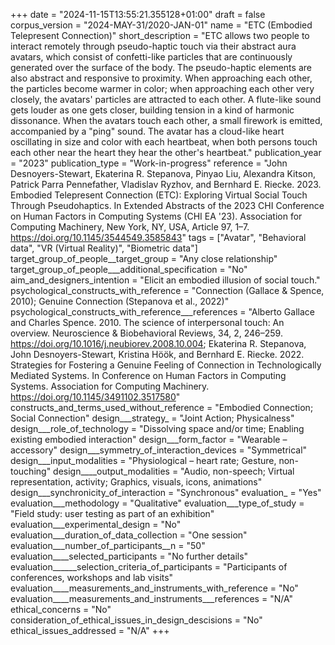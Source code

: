 +++
date = "2024-11-15T13:55:21.355128+01:00"
draft = false
corpus_version = "2024-MAY-31/2020-JAN-01"
name = "ETC (Embodied Telepresent Connection)"
short_description = "ETC allows two people to interact remotely through pseudo-haptic touch via their abstract aura avatars, which consist of confetti-like particles that are continuously generated over the surface of the body. The pseudo-haptic elements are also abstract and responsive to proximity. When approaching each other, the particles become warmer in color; when approaching each other very closely, the avatars' particles are attracted to each other. A flute-like sound gets louder as one gets closer, building tension in a kind of harmonic dissonance. When the avatars touch each other, a small firework is emitted, accompanied by a \"ping\" sound. The avatar has a cloud-like heart oscillating in size and color with each heartbeat, when both persons touch each other near the heart they hear the other's heartbeat."
publication_year = "2023"
publication_type = "Work-in-progress"
reference = "John Desnoyers-Stewart, Ekaterina R. Stepanova, Pinyao Liu, Alexandra Kitson, Patrick Parra Pennefather, Vladislav Ryzhov, and Bernhard E. Riecke. 2023. Embodied Telepresent Connection (ETC): Exploring Virtual Social Touch Through Pseudohaptics. In Extended Abstracts of the 2023 CHI Conference on Human Factors in Computing Systems (CHI EA '23). Association for Computing Machinery, New York, NY, USA, Article 97, 1–7. https://doi.org/10.1145/3544549.3585843"
tags = ["Avatar", "Behavioral data", "VR (Virtual Reality)", "Biometric data"]
target_group_of_people__target_group = "Any close relationship"
target_group_of_people___additional_specification = "No"
aim_and_designers_intention = "Elicit an embodied illusion of social touch."
psychological_constructs_with_reference = "Connection (Gallace & Spence, 2010); Genuine Connection (Stepanova et al., 2022)"
psychological_constructs_with_reference___references = "Alberto Gallace and Charles Spence. 2010. The science of interpersonal touch: An overview. Neuroscience & Biobehavioral Reviews, 34, 2, 246–259. https://doi.org/10.1016/j.neubiorev.2008.10.004; Ekaterina R. Stepanova, John Desnoyers-Stewart, Kristina Höök, and Bernhard E. Riecke. 2022. Strategies for Fostering a Genuine Feeling of Connection in Technologically Mediated Systems. In Conference on Human Factors in Computing Systems. Association for Computing Machinery. https://doi.org/10.1145/3491102.3517580"
constructs_and_terms_used_without_reference = "Embodied Connection; Social Connection"
design___strategy_ = "Joint Action; Physicalness"
design___role_of_technology = "Dissolving space and/or time; Enabling existing embodied interaction"
design___form_factor = "Wearable – accessory"
design___symmetry_of_interaction_devices = "Symmetrical"
design___input_modalities = "Physiological – heart rate; Gesture, non-touching"
design____output_modalities = "Audio, non-speech; Virtual representation, activity; Graphics, visuals, icons, animations"
design___synchronicity_of_interaction = "Synchronous"
evaluation_ = "Yes"
evaluation___methodology = "Qualitative"
evaluation___type_of_study = "Field study: user testing as part of an exhibition"
evaluation___experimental_design = "No"
evaluation___duration_of_data_collection = "One session"
evaluation___number_of_participants__n = "50"
evaluation____selected_participants = "No further details"
evaluation______selection_criteria_of_participants = "Participants of conferences, workshops and lab visits"
evaluation____measurements_and_instruments_with_reference = "No"
evaluation____measurements_and_instruments___references = "N/A"
ethical_concerns = "No"
consideration_of_ethical_issues_in_design_descisions = "No"
ethical_issues_addressed = "N/A"
+++
